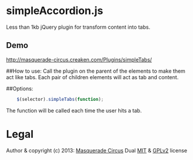 simpleAccordion.js
=================

Less than 1kb jQuery plugin for transform content into tabs.

## Demo
http://masquerade-circus.creaken.com/Plugins/simpleTabs/

##How to use:
Call the plugin on the parent of the elements to make them act like tabs. 
Each pair of children elements will act as tab and content.
				
##Options:
```javascript
	$(selector).simpleTabs(function);
```
The function will be called each time the user hits a tab.


# Legal
Author & copyright (c) 2013: [Masquerade Circus](http://masquerade-circus.creaken.com)
Dual [MIT](http://opensource.org/licenses/MIT) & [GPLv2](http://opensource.org/licenses/GPL-2.0) license